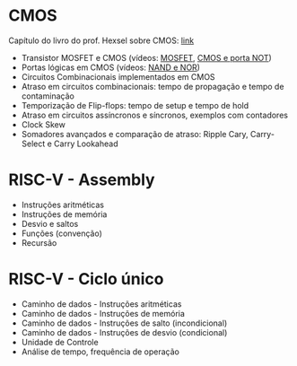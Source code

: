 # CMOS
Capítulo do livro do prof. Hexsel sobre CMOS: [link](https://www.inf.ufpr.br/roberto/ci068/cmos.pdf)

- Transistor MOSFET e CMOS (vídeos: [MOSFET](https://www.youtube.com/watch?v=2melpVNjecI), [CMOS e porta NOT](https://www.youtube.com/watch?v=rQN0KVdicDU))
- Portas lógicas em CMOS (vídeos: [NAND e NOR](https://www.youtube.com/watch?v=DIXG1w0wDdo))
- Circuitos Combinacionais implementados em CMOS
- Atraso em circuitos combinacionais: tempo de propagação e tempo de contaminação
- Temporização de Flip-flops: tempo de setup e tempo de hold
- Atraso em circuitos assíncronos e síncronos, exemplos com contadores
- Clock Skew
- Somadores avançados e comparação de atraso: Ripple Cary, Carry-Select e Carry Lookahead 

# RISC-V - Assembly
- Instruções aritméticas
- Instruções de memória
- Desvio e saltos
- Funções (convenção)
- Recursão

# RISC-V - Ciclo único
- Caminho de dados - Instruções aritméticas
- Caminho de dados - Instruções de memória
- Caminho de dados - Instruções de salto (incondicional)
- Caminho de dados - Instruções de desvio (condicional)
- Unidade de Controle
- Análise de tempo, frequência de operação

